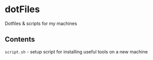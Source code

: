 # dotFiles
Dotfiles & scripts for my machines

## Contents
`script.sh` - setup script for installing useful tools on a new machine
